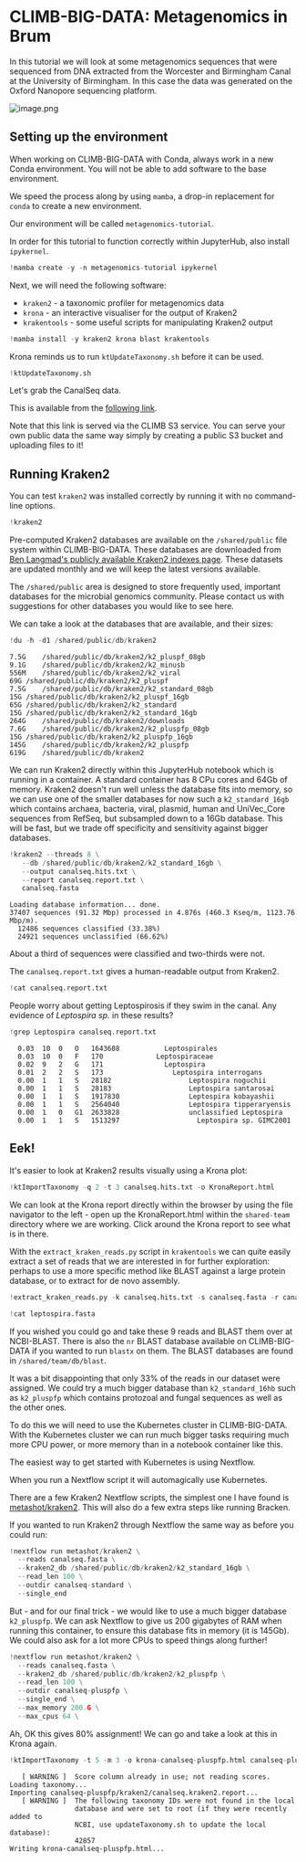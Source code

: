 # CLIMB-BIG-DATA: Metagenomics in Brum

In this tutorial we will look at some metagenomics sequences that were sequenced from DNA extracted from the Worcester and Birmingham Canal at the University of Birmingham. In this case the data was generated on the Oxford Nanopore sequencing platform.

![image.png](https://s0.geograph.org.uk/geophotos/03/42/44/3424466_b680b84c_original.jpg)

## Setting up the environment

When working on CLIMB-BIG-DATA with Conda, always work in a new Conda environment. You will not be able to add software to the base environment.

We speed the process along by using `mamba`, a drop-in replacement for `conda` to create a new environment.

Our environment will be called `metagenomics-tutorial`.
   
In order for this tutorial to function correctly within JupyterHub, also install `ipykernel`.


```python
!mamba create -y -n metagenomics-tutorial ipykernel
```

Next, we will need the following software:

   * `kraken2` - a taxonomic profiler for metagenomics data
   * `krona` - an interactive visualiser for the output of Kraken2
   * `krakentools` - some useful scripts for manipulating Kraken2 output


```python
!mamba install -y kraken2 krona blast krakentools 
```

Krona reminds us to run `ktUpdateTaxonomy.sh` before it can be used.


```python
!ktUpdateTaxonomy.sh
```

Let's grab the CanalSeq data.

This is available from the [following link](https://loman-labz-public-datasets.s3.climb.ac.uk/canalseq.fasta).

Note that this link is served via the CLIMB S3 service. You can serve your own public data the same way simply by creating a public S3 bucket and uploading files to it!


## Running Kraken2

You can test `kraken2` was installed correctly by running it with no command-line options.


```python
!kraken2
```

Pre-computed Kraken2 databases are available on the `/shared/public` file system within CLIMB-BIG-DATA. These databases are downloaded from [Ben Langmad's publicly available Kraken2 indexes page](https://benlangmead.github.io/aws-indexes/k2). These datasets are updated monthly and we will keep the latest versions available.

The `/shared/public` area is designed to store frequently used, important databases for the microbial genomics community. Please contact us with suggestions for other databases you would like to see here.

We can take a look at the databases that are available, and their sizes:


```python
!du -h -d1 /shared/public/db/kraken2
```

    7.5G	/shared/public/db/kraken2/k2_pluspf_08gb
    9.1G	/shared/public/db/kraken2/k2_minusb
    556M	/shared/public/db/kraken2/k2_viral
    69G	/shared/public/db/kraken2/k2_pluspf
    7.5G	/shared/public/db/kraken2/k2_standard_08gb
    15G	/shared/public/db/kraken2/k2_pluspf_16gb
    65G	/shared/public/db/kraken2/k2_standard
    15G	/shared/public/db/kraken2/k2_standard_16gb
    264G	/shared/public/db/kraken2/downloads
    7.6G	/shared/public/db/kraken2/k2_pluspfp_08gb
    15G	/shared/public/db/kraken2/k2_pluspfp_16gb
    145G	/shared/public/db/kraken2/k2_pluspfp
    619G	/shared/public/db/kraken2


We can run Kraken2 directly within this JupyterHub notebook which is running in a container. A standard container has 8 CPu cores and 64Gb of memory. Kraken2 doesn't run well unless the database fits into memory, so we can use one of the smaller databases for now such a `k2_standard_16gb` which contains archaea, bacteria, viral, plasmid, human and UniVec_Core sequences from RefSeq, but subsampled down to a 16Gb database. This will be fast, but we trade off specificity and sensitivity against bigger databases.


```python
!kraken2 --threads 8 \
   --db /shared/public/db/kraken2/k2_standard_16gb \
   --output canalseq.hits.txt \
   --report canalseq.report.txt \
   canalseq.fasta
```

    Loading database information... done.
    37407 sequences (91.32 Mbp) processed in 4.876s (460.3 Kseq/m, 1123.76 Mbp/m).
      12486 sequences classified (33.38%)
      24921 sequences unclassified (66.62%)


About a third of sequences were classified and two-thirds were not.

The `canalseq.report.txt` gives a human-readable output from Kraken2.


```python
!cat canalseq.report.txt
```

People worry about getting Leptospirosis if they swim in the canal. Any evidence of _Leptospira sp._ in these results?


```python
!grep Leptospira canalseq.report.txt
```

      0.03	10	0	O	1643688	          Leptospirales
      0.03	10	0	F	170	            Leptospiraceae
      0.02	9	2	G	171	              Leptospira
      0.01	2	2	S	173	                Leptospira interrogans
      0.00	1	1	S	28182	                Leptospira noguchii
      0.00	1	1	S	28183	                Leptospira santarosai
      0.00	1	1	S	1917830	                Leptospira kobayashii
      0.00	1	1	S	2564040	                Leptospira tipperaryensis
      0.00	1	0	G1	2633828	                unclassified Leptospira
      0.00	1	1	S	1513297	                  Leptospira sp. GIMC2001


## Eek!

It's easier to look at Kraken2 results visually using a Krona plot:


```python
!ktImportTaxonomy -q 2 -t 3 canalseq.hits.txt -o KronaReport.html
```

We can look at the Krona report directly within the browser by using the file navigator to the left - open up the KronaReport.html within the `shared-team` directory where we are working. Click around the Krona report to see what is in there.

With the `extract_kraken_reads.py` script in `krakentools` we can quite easily extract a set of reads that we are interested in for further exploration: perhaps to use a more specific method like BLAST against a large protein database, or to extract for de novo assembly.


```python
!extract_kraken_reads.py -k canalseq.hits.txt -s canalseq.fasta -r canalseq.report.txt -t 171 -o leptospira.fasta --include-children
```


```python
!cat leptospira.fasta
```

If you wished you could go and take these 9 reads and BLAST them over at NCBI-BLAST. There is also the `nr` BLAST database available on CLIMB-BIG-DATA if you wanted to run `blastx` on them. The BLAST databases are found in `/shared/team/db/blast`.

It was a bit disappointing that only 33% of the reads in our dataset were assigned. We could try a much bigger database than `k2_standard_16hb` such as `k2_pluspfp` which contains protozoal and fungal sequences as well as the other ones. 

To do this we will need to use the Kubernetes cluster in CLIMB-BIG-DATA. With the Kubernetes cluster we can run much bigger tasks requiring much more CPU power, or more memory than in a notebook container like this.

The easiest way to get started with Kubernetes is using Nextflow.

When you run a Nextflow script it will automagically use Kubernetes.

There are a few Kraken2 Nextflow scripts, the simplest one I have found is [metashot/kraken2](https://github.com/metashot/kraken2). This will also do a few extra steps like running Bracken.

If you wanted to run Kraken2 through Nextflow the same way as before you could run:


```python
!nextflow run metashot/kraken2 \
  --reads canalseq.fasta \
  --kraken2_db /shared/public/db/kraken2/k2_standard_16gb \
  --read_len 100 \
  --outdir canalseq-standard \
  --single_end
```

But - and for our final trick - we would like to use a much bigger database `k2_pluspfp`. We can ask Nextflow to give us 200 gigabytes of RAM when running this container, to ensure this database fits in memory (it is 145Gb). We could also ask for a lot more CPUs to speed things along further!


```python
!nextflow run metashot/kraken2 \
  --reads canalseq.fasta \
  --kraken2_db /shared/public/db/kraken2/k2_pluspfp \
  --read_len 100 \
  --outdir canalseq-pluspfp \
  --single_end \
  --max_memory 200.G \
  --max_cpus 64 \
```

Ah, OK this gives 80% assignment! We can go and take a look at this in Krona again.


```python
!ktImportTaxonomy -t 5 -m 3 -o krona-canalseq-pluspfp.html canalseq-pluspfp/kraken2/canalseq.kraken2.report
```

       [ WARNING ]  Score column already in use; not reading scores.
    Loading taxonomy...
    Importing canalseq-pluspfp/kraken2/canalseq.kraken2.report...
       [ WARNING ]  The following taxonomy IDs were not found in the local
                    database and were set to root (if they were recently added to
                    NCBI, use updateTaxonomy.sh to update the local database):
                    42857
    Writing krona-canalseq-pluspfp.html...

